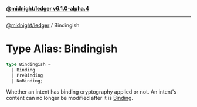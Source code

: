 [**@midnight/ledger v6.1.0-alpha.4**](../README.md)

***

[@midnight/ledger](../globals.md) / Bindingish

# Type Alias: Bindingish

```ts
type Bindingish = 
  | Binding
  | PreBinding
  | NoBinding;
```

Whether an intent has binding cryptography applied or not. An intent's
content can no longer be modified after it is [Binding](../classes/Binding.md).
